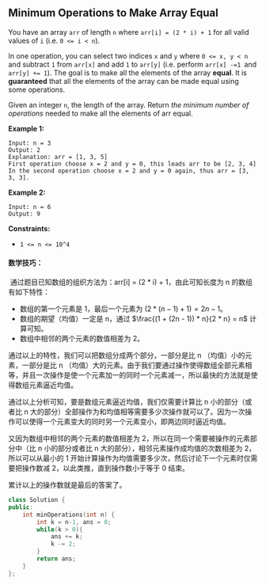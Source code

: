 ## Minimum Operations to Make Array Equal

You have an array `arr` of length `n` where `arr[i] = (2 * i) + 1` for all valid values of `i` (i.e. `0 <= i < n`).

In one operation, you can select two indices `x` and `y` where `0 <= x, y < n` and subtract `1` from `arr[x]` and add `1` to `arr[y]` (i.e. perform `arr[x] -=1 `and `arr[y] += 1`). The goal is to make all the elements of the array **equal**. It is **guaranteed** that all the elements of the array can be made equal using some operations.

Given an integer `n`, the length of the array. Return *the minimum number of operations* needed to make all the elements of arr equal.

**Example 1:**

```
Input: n = 3
Output: 2
Explanation: arr = [1, 3, 5]
First operation choose x = 2 and y = 0, this leads arr to be [2, 3, 4]
In the second operation choose x = 2 and y = 0 again, thus arr = [3, 3, 3].
```

**Example 2:**

```
Input: n = 6
Output: 9
```

**Constraints:**

- `1 <= n <= 10^4`

#### 数学技巧：

​		通过题目已知数组的组织方法为：arr\[i] = (2 * i) + 1，由此可知长度为 n 的数组有如下特性：

- 数组的第一个元素是 1，最后一个元素为 $(2 * (n - 1) + 1) = 2n - 1$。
- 数组的期望（均值）一定是 n，通过 $\frac{(1 + (2n - 1)) * n}{2 * n} = n$ 计算可知。
- 数组中相邻的两个元素的数值相差为 2。

通过以上的特性，我们可以把数组分成两个部分，一部分是比 n （均值）小的元素，一部分是比 n （均值）大的元素。由于我们要通过操作使得数组全部元素相等，并且一次操作是使一个元素加一的同时一个元素减一，所以最快的方法就是使得数组元素逼近均值。

通过以上分析可知，要是数组元素逼近均值，我们仅需要计算比 n 小的部分（或者比 n 大的部分）全部操作为和均值相等需要多少次操作就可以了。因为一次操作可以使得一个元素变大的同时另一个元素变小，即两边同时逼近均值。

又因为数组中相邻的两个元素的数值相差为 2，所以在同一个需要被操作的元素部分中（比 n 小的部分或者比 n 大的部分），相邻元素操作成均值的次数相差为 2，所以可以从最小的 1 开始计算操作为均值需要多少次，然后讨论下一个元素时仅需要把操作数减 2，以此类推，直到操作数小于等于 0 结束。

累计以上的操作数就是最后的答案了。

```c++
class Solution {
public:
    int minOperations(int n) {
        int k = n-1, ans = 0;
        while(k > 0){
            ans += k;
            k -= 2;
        }
        return ans;
    }
};
```


